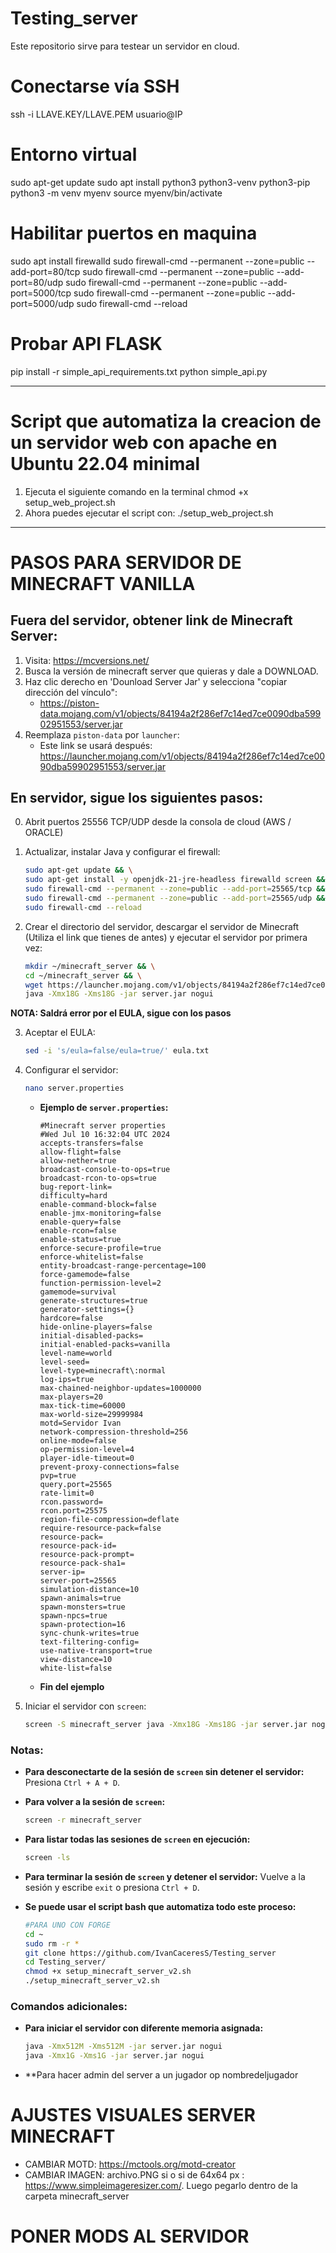 # Testing_server
Este repositorio sirve para testear un servidor en cloud.

# Conectarse vía SSH
ssh -i LLAVE.KEY/LLAVE.PEM usuario@IP

# Entorno virtual
sudo apt-get update
sudo apt install python3 python3-venv python3-pip
python3 -m venv myenv
source myenv/bin/activate

# Habilitar puertos en maquina
sudo apt install firewalld
sudo firewall-cmd --permanent --zone=public --add-port=80/tcp
sudo firewall-cmd --permanent --zone=public --add-port=80/udp
sudo firewall-cmd --permanent --zone=public --add-port=5000/tcp
sudo firewall-cmd --permanent --zone=public --add-port=5000/udp
sudo firewall-cmd --reload

# Probar API FLASK
pip install -r simple_api_requirements.txt
python simple_api.py

---------------------------------------------------------------------
# Script que automatiza la creacion de un servidor web con apache en Ubuntu 22.04 minimal
1. Ejecuta el siguiente comando en la terminal
chmod +x setup_web_project.sh
2. Ahora puedes ejecutar el script con:
./setup_web_project.sh

---------------------------------------------------------------------
# PASOS PARA SERVIDOR DE MINECRAFT VANILLA

## Fuera del servidor, obtener link de Minecraft Server:

1. Visita: https://mcversions.net/
2. Busca la versión de minecraft server que quieras y dale a DOWNLOAD.
2. Haz clic derecho en 'Dounload Server Jar' y selecciona "copiar dirección del vínculo":
   - https://piston-data.mojang.com/v1/objects/84194a2f286ef7c14ed7ce0090dba59902951553/server.jar
3. Reemplaza `piston-data` por `launcher`:
   - Este link se usará después: https://launcher.mojang.com/v1/objects/84194a2f286ef7c14ed7ce0090dba59902951553/server.jar

## En servidor, sigue los siguientes pasos:

0. Abrit puertos 25556 TCP/UDP desde la consola de cloud (AWS / ORACLE)

1. Actualizar, instalar Java y configurar el firewall:
    ```bash
    sudo apt-get update && \
    sudo apt-get install -y openjdk-21-jre-headless firewalld screen && \
    sudo firewall-cmd --permanent --zone=public --add-port=25565/tcp && \
    sudo firewall-cmd --permanent --zone=public --add-port=25565/udp && \
    sudo firewall-cmd --reload
    ```

2. Crear el directorio del servidor, descargar el servidor de Minecraft (Utiliza el link que tienes de antes) y ejecutar el servidor por primera vez:
    ```bash
    mkdir ~/minecraft_server && \
    cd ~/minecraft_server && \
    wget https://launcher.mojang.com/v1/objects/84194a2f286ef7c14ed7ce0090dba59902951553/server.jar && \
    java -Xmx18G -Xms18G -jar server.jar nogui
    ```
**NOTA: Saldrá error por el EULA, sigue con los pasos**

3. Aceptar el EULA:
    ```bash
    sed -i 's/eula=false/eula=true/' eula.txt
    ```

4. Configurar el servidor:
    ```bash
    nano server.properties
    ```
    - **Ejemplo de `server.properties`:**
        ```
        #Minecraft server properties
        #Wed Jul 10 16:32:04 UTC 2024
        accepts-transfers=false
        allow-flight=false
        allow-nether=true
        broadcast-console-to-ops=true
        broadcast-rcon-to-ops=true
        bug-report-link=
        difficulty=hard
        enable-command-block=false
        enable-jmx-monitoring=false
        enable-query=false
        enable-rcon=false
        enable-status=true
        enforce-secure-profile=true
        enforce-whitelist=false
        entity-broadcast-range-percentage=100
        force-gamemode=false
        function-permission-level=2
        gamemode=survival
        generate-structures=true
        generator-settings={}
        hardcore=false
        hide-online-players=false
        initial-disabled-packs=
        initial-enabled-packs=vanilla
        level-name=world
        level-seed=
        level-type=minecraft\:normal
        log-ips=true
        max-chained-neighbor-updates=1000000
        max-players=20
        max-tick-time=60000
        max-world-size=29999984
        motd=Servidor Ivan
        network-compression-threshold=256
        online-mode=false
        op-permission-level=4
        player-idle-timeout=0
        prevent-proxy-connections=false
        pvp=true
        query.port=25565
        rate-limit=0
        rcon.password=
        rcon.port=25575
        region-file-compression=deflate
        require-resource-pack=false
        resource-pack=
        resource-pack-id=
        resource-pack-prompt=
        resource-pack-sha1=
        server-ip=
        server-port=25565
        simulation-distance=10
        spawn-animals=true
        spawn-monsters=true
        spawn-npcs=true
        spawn-protection=16
        sync-chunk-writes=true
        text-filtering-config=
        use-native-transport=true
        view-distance=10
        white-list=false
        ```
    - **Fin del ejemplo**

5. Iniciar el servidor con `screen`:
    ```bash
    screen -S minecraft_server java -Xmx18G -Xms18G -jar server.jar nogui
    ```


### Notas:
- **Para desconectarte de la sesión de `screen` sin detener el servidor:** Presiona `Ctrl + A + D`.
- **Para volver a la sesión de `screen`:** 
    ```bash
    screen -r minecraft_server
    ```
- **Para listar todas las sesiones de `screen` en ejecución:**
    ```bash
    screen -ls
    ```
- **Para terminar la sesión de `screen` y detener el servidor:** Vuelve a la sesión y escribe `exit` o presiona `Ctrl + D`.


- **Se puede usar el script bash que automatiza todo este proceso:** 
    ```bash 
    #PARA UNO CON FORGE
    cd ~
    sudo rm -r *
    git clone https://github.com/IvanCaceresS/Testing_server
    cd Testing_server/
    chmod +x setup_minecraft_server_v2.sh
    ./setup_minecraft_server_v2.sh
    ```





### Comandos adicionales:
- **Para iniciar el servidor con diferente memoria asignada:**
    ```bash
    java -Xmx512M -Xms512M -jar server.jar nogui
    java -Xmx1G -Xms1G -jar server.jar nogui
    ```

- **Para hacer admin del server a un jugador
op nombredeljugador

# AJUSTES VISUALES SERVER MINECRAFT
- CAMBIAR MOTD: https://mctools.org/motd-creator
- CAMBIAR IMAGEN: archivo.PNG si o si de 64x64 px : https://www.simpleimageresizer.com/. Luego pegarlo dentro de la carpeta minecraft_server

# PONER MODS AL SERVIDOR
